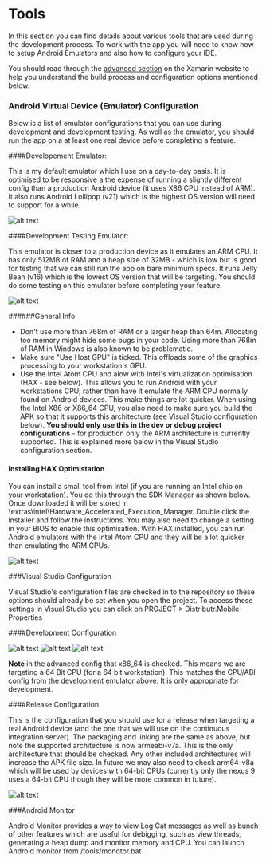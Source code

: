Tools 
=====

In this section you can find details about various tools that are used during the development process. To work with the app you will need to know how to setup Android Emulators and also how to configure your IDE. 

You should read through the [advanced section](http://developer.xamarin.com/guides/android/advanced_topics/) on the Xamarin website to help you understand the build process and configuration options mentioned below. 

### Android Virtual Device (Emulator) Configuration

Below is a list of emulator configurations that you can use during development and development testing. As well as the emulator, you should run the app on a at least one real device before completing a feature. 

####Developement Emulator:

This is my default emulator which I use on a day-to-day basis. It is optimised to be responsive a the expense of running a slightly different config than a production Android device (it uses X86 CPU instead of ARM). It also runs Android Lollipop (v21) which is the highest OS version will need to support for a while.  

![alt text](avd_config.png "Emulator Config")

####Development Testing Emulator:

This emulator is closer to a production device as it emulates an ARM CPU. It has only 512MB of RAM and a heap size of 32MB - which is low but is good for testing that we can still run the app on bare minimum specs. It runs Jelly Bean (v16) which is the lowest OS version that will be targeting. You should do some testing on this emulator before completing your feature. 

![alt text](avd_config_testing.png "Test Emulator Config")


######General Info

- Don't use more than 768m of RAM or a larger heap than 64m. Allocating too memory might hide some bugs in your code. Using more than 768m of RAM in Windows is also known to be problematic. 
- Make sure "Use Host GPU" is ticked. This offloads some of the graphics processing to your workstation's GPU. 
- Use the Intel Atom CPU and alow with Intel's virtualization optimisation (HAX - see below). This allows you to run Android with your workstations CPU, rather than have it emulate the ARM CPU normally found on Android devices. This make things are lot quicker. When using the Intel X86 or X86_64 CPU, you also need to make sure you build the APK so that it supports this architecture (see Visual Studio configuration below). **You should only use this in the dev or debug project configurations** - for production only the ARM architecture is currently supported. This is explained more below in the Visual Studio configuration section. 

#### Installing HAX Optimistation

You can install a small tool from Intel (if you are running an Intel chip on your workstation). You do this through the SDK Manager as shown below. Once downloaded it will be stored in <sdk home>\extras\intel\Hardware_Accelerated_Execution_Manager. Double click the installer and follow the instructions. You may also need to change a setting in your BIOS to enable this optimisation. With HAX installed, you can run Android emulators with the Intel Atom CPU and they will be a lot quicker than 
emulating the ARM CPUs. 

![alt text](sdk_manager_hax.png "HAX App")

###Visual Studio Configuration

Visual Studio's configuration files are checked in to the repository so these options should already be set when you open the project. To access these settings in Visual Studio you can click on PROJECT > Distributr.Mobile Properties

####Development Configuration

![alt text](development_packaging.png "Packaging")
![alt text](development_linking.png "Linking")
![alt text](development_advanced.png "Advanced")

**Note** in the advanced config that x86_64 is checked. This means we are targeting a 64 Bit CPU (for a 64 bit workstation). This matches the CPU/ABI config from the development emulator above. It is only appropriate for development. 

####Release Configuration

This is the configuration that you should use for a release when targeting a real Android device (and the one that we will use on the continuous integration server). The packaging and linking are the same as above, but note the supported architecture is now armeabi-v7a. This is the only architecture that should be checked. Any other included architectures will increase the APK file size. In future we may also need to check arm64-v8a which will be used by devices with 64-bit CPUs (currently only the nexus 9 uses a 64-bit CPU though they will be more common in future). 

![alt text](release_advanced.png "Advanced")


###Android Monitor

Android Monitor provides a way to view Log Cat messages as well as bunch of other features which are useful for debigging, such as view threads, generating a heap dump and monitor memory and CPU. You can launch Android monitor from <sdk home>/tools/monotor.bat
